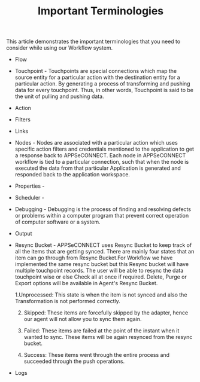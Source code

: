 ﻿---
title: "Important Terminologies"
toc: true
tag: developers
category: "Workflow"
---

This article demonstrates the important terminologies that you need to consider while using our Workflow system.

- Flow
- Touchpoint - Touchpoints are special connections which map the source entity for a particular action with the destination entity for a particular action. By generating a process of transforming and pushing data for every touchpoint. Thus, in other words, Touchpoint is said to be the unit of pulling and pushing data.

- Action
- Filters
- Links
- Nodes - Nodes are associated with a particular action which uses specific action filters and credentials  mentioned to the application to get a response back to APPSeCONNECT. Each node in APPSeCONNECT workflow is tied to a particular connection, such that when the node is executed the data from that particular Application is generated 
and responded back to the application workspace. 
- Properties - 
- Scheduler - 
- Debugging - Debugging is the process of finding and resolving defects or problems within a computer program that 
  prevent correct operation of computer software or a system.   
- Output
- Resync Bucket - APPSeCONNECT uses Resync Bucket to keep track of all the items that are getting synced. There are  mainly four states that an item can go through from Resync Bucket.For Workflow we have implemented the same resync  bucket but this Resync bucket will have multiple touchpoint records. The user will be able to resync the data
 touchpoint wise or else Check all at once if required. Delete, Purge or Export options will be available in Agent's  Resync Bucket.
   
   1.Unprocessed: This state is when the item is not synced and also the Transformation is not performed correctly. 

   2. Skipped: These items are forcefully skipped by the adapter, hence our agent will not allow you to sync them again.

   3. Failed: These items are failed at the point of the instant when it wanted to sync. These items will be again resynced from the resync bucket. 

   4. Success: These items went through the entire process and succeeded through the push operations. 


- Logs
